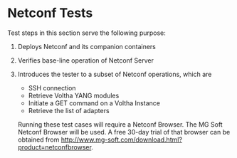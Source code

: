 # Netconf Tests

Test steps in this section serve the following purpose:

1. Deploys Netconf and its companion containers
2. Verifies base-line operation of Netconf Server
3. Introduces the tester to a subset of Netconf operations, which are
    * SSH connection 
    * Retrieve Voltha YANG modules
    * Initiate a GET command on a Voltha Instance
    * Retrieve the list of adapters

   Running these test cases will require a Netconf Browser.  The MG Soft 
   Netconf Browser will be used.  A free 30-day trial of that browser can be obtained from <http://www.mg-soft.com/download.html?product=netconfbrowser>.
